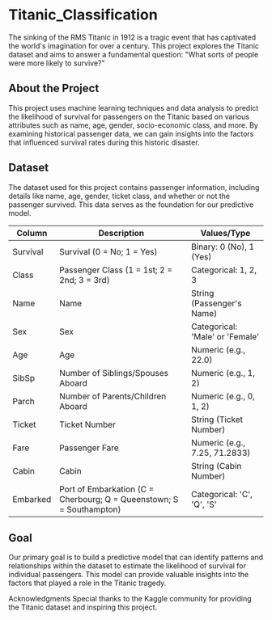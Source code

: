 # Titanic_Classification

The sinking of the RMS Titanic in 1912 is a tragic event that has captivated the world's imagination for over a century. This project explores the Titanic dataset and aims to answer a fundamental question: "What sorts of people were more likely to survive?"

## About the Project
This project uses machine learning techniques and data analysis to predict the likelihood of survival for passengers on the Titanic based on various attributes such as name, age, gender, socio-economic class, and more. By examining historical passenger data, we can gain insights into the factors that influenced survival rates during this historic disaster.

## Dataset
The dataset used for this project contains passenger information, including details like name, age, gender, ticket class, and whether or not the passenger survived. This data serves as the foundation for our predictive model.

| Column     | Description                                      | Values/Type                         |
|------------|--------------------------------------------------|------------------------------------|
| Survival   | Survival (0 = No; 1 = Yes)                       | Binary: 0 (No), 1 (Yes)            |
| Class      | Passenger Class (1 = 1st; 2 = 2nd; 3 = 3rd)     | Categorical: 1, 2, 3               |
| Name       | Name                                             | String (Passenger's Name)          |
| Sex        | Sex                                              | Categorical: 'Male' or 'Female'   |
| Age        | Age                                              | Numeric (e.g., 22.0)               |
| SibSp      | Number of Siblings/Spouses Aboard                | Numeric (e.g., 1, 2)               |
| Parch      | Number of Parents/Children Aboard                | Numeric (e.g., 0, 1, 2)            |
| Ticket     | Ticket Number                                    | String (Ticket Number)             |
| Fare       | Passenger Fare                                   | Numeric (e.g., 7.25, 71.2833)      |
| Cabin      | Cabin                                            | String (Cabin Number)              |
| Embarked   | Port of Embarkation (C = Cherbourg; Q = Queenstown; S = Southampton) | Categorical: 'C', 'Q', 'S'  |


## Goal
Our primary goal is to build a predictive model that can identify patterns and relationships within the dataset to estimate the likelihood of survival for individual passengers. This model can provide valuable insights into the factors that played a role in the Titanic tragedy.

Acknowledgments
Special thanks to the Kaggle community for providing the Titanic dataset and inspiring this project.
